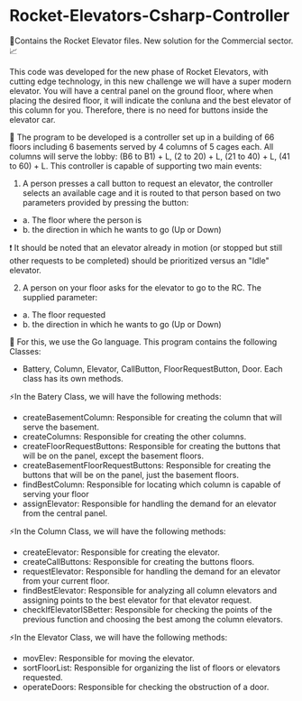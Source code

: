 # Rocket-Elevators-Csharp-Controller
🚀Contains the Rocket Elevator files. New solution for the Commercial sector. 📈

This code was developed for the new phase of Rocket Elevators, with cutting edge technology, in this new challenge we will have a super modern elevator.
You will have a central panel on the ground floor, where when placing the desired floor, it will indicate the conluna and the best elevator of this column for you.
Therefore, there is no need for buttons inside the elevator car.

📌 The program to be developed is a controller set up in a building of 66 floors including 6 basements served by 4 columns of 5 cages each.
All columns will serve the lobby: (B6 to B1) + L, (2 to 20) + L, (21 to 40) + L, (41 to 60) + L.
This controller is capable of supporting two main events:

1. A person presses a call button to request an elevator, the controller selects an
available cage and it is routed to that person based on two parameters provided by
pressing the button:
- a. The floor where the person is
- b. the direction in which he wants to go (Up or Down)

❗ It should be noted that an elevator already in motion (or stopped but still
other requests to be completed) should be prioritized versus an "Idle" elevator.

2. A person on your floor asks for the elevator to go to the RC.
The supplied parameter:
- a. The floor requested
- b. the direction in which he wants to go (Up or Down)

🎯 For this, we use the Go language.
This program contains the following Classes:
- Battery, Column, Elevator, CallButton, FloorRequestButton, Door.
Each class has its own methods.

⚡In the Batery Class, we will have the following methods:
- createBasementColumn: Responsible for creating the column that will serve the basement. 
- createColumns: Responsible for creating the other columns.
- createFloorRequestButtons: Responsible for creating the buttons that will be on the panel, except the basement floors.
- createBasementFloorRequestButtons: Responsible for creating the buttons that will be on the panel, just the basement floors.
- findBestColumn: Responsible for locating which column is capable of serving your floor
- assignElevator: Responsible for handling the demand for an elevator from the central panel.

⚡In the Column Class, we will have the following methods:
- createElevator: Responsible for creating the elevator. 
- createCallButtons: Responsible for creating the buttons floors. 
- requestElevator: Responsible for handling the demand for an elevator from your current floor. 
- findBestElevator: Responsible for analyzing all column elevators and assigning points to the best elevator for that elevator request. 
- checkIfElevatorISBetter: Responsible for checking the points of the previous function and choosing the best among the column elevators.

⚡In the Elevator Class, we will have the following methods:
- movElev: Responsible for moving the elevator.
- sortFloorList: Responsible for organizing the list of floors or elevators requested.
- operateDoors: Responsible for checking the obstruction of a door.
